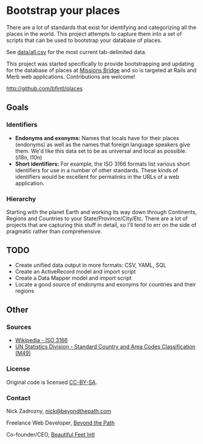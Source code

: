 # Bootstrap your places

There are a lot of standards that exist for identifying and categorizing all the places in the world. This project attempts to capture them into a set of scripts that can be used to bootstrap your database of places.

See [data/all.csv](master/data/all.csv) for the most current tab-delimited data.

This project was started specifically to provide bootstrapping and updating for the database of places at [Missions Bridge](http://missionsbridge.org/) and so is targeted at Rails and Merb web applications. Contributions are welcome!

<http://github.com/bfintl/places>

## Goals

### Identifiers

* **Endonyms and exonyms:** Names that locals have for their places (endonyms) as well as the names that foreign language speakers give them. We'd like this data set to be as universal and local as possible. (i18n, l10n)
* **Short identifiers:** For example, the ISO 3166 formats list various short identifiers for use in a number of other standards. These kinds of identifiers would be excellent for permalinks in the URLs of a web application.

### Hierarchy

Starting with the planet Earth and working its way down through Continents, Regions and Countries to your State/Province/City/Etc. There are a lot of projects that are capturing this stuff in detail, so I'll tend to err on the side of pragmatic rather than comprehensive.

## TODO

* Create unified data output in more formats: CSV, YAML, SQL
* Create an ActiveRecord model and import script
* Create a Data Mapper model and import script
* Locate a good source of endonyms and exonyms for countries and their regions

## Other

### Sources

* [Wikipedia - ISO 3166](http://en.wikipedia.org/wiki/ISO_3166)
* [UN Statistics Division - Standard Country and Area Codes Classification (M49)](http://unstats.un.org/unsd/methods/m49/m49regin.htm)

### License

Original code is licensed [CC-BY-SA](http://creativecommons.org/licenses/by-sa/3.0/).

### Contact

Nick Zadrozny, <nick@beyondthepath.com>

Freelance Web Developer, [Beyond the Path](http://beyondthepath.com)

Co-founder/CEO, [Beautiful Feet Intl](http://beautifulfeetintl.org)
